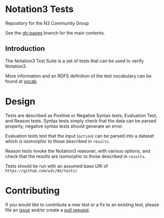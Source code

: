 # Notation3 Tests
Repository for the N3 Community Group

See the [gh-pages](https://github.com/w3c/N3/) branch for the main contents.

## Introduction

The Notation3 Test Suite is a set of tests that can
be used to verify Notation3.

More information and an RDFS definition of the test vocabulary can be found at [vocab](https://github.com/w3c/N3/tree/master/tests/test.n3).

# Design

Tests are described as Positive or Negative Syntax tests, Evaluation Test, and Reason tests. Syntax tests simply check that the data can be parsed properly; negative syntax tests should generate an error.

Evaluation tests test that the input (`action`) can be parsed into a dataset which is isomorphic to those described in `results`.

Reason tests invoke the Notation3 reasoner, with various options, and check that the results are isomorphic to those described in `results`.

Tests should be run with an assumed base URI of `https://github.com/w3c/N3/tests/`

# Contributing

If you would like to contribute a new test or a fix to an existing test,
please file an [issue](https://github.com/w3c/N3/issues) and/or create a [pull request](https://github.com/w3c/N3/pulls).
